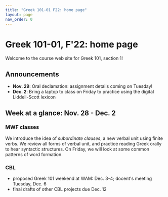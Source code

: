 ```yaml
---
title: "Greek 101-01 F22: home page"
layout: page
nav_order: 0
---
```




# Greek 101-01, F'22: home page

Welcome to the course web site for Greek 101, section 1! 


## Announcements


- **Nov. 29**: Oral declamation: assignment details coming on Tuesday!
- **Dec. 2**: Bring a laptop to class on Friday to practice using the digital Liddell-Scott lexicon




## Week at a glance: Nov. 28 - Dec. 2

### MWF classes

We introduce the idea of *subordinate clauses*, a new verbal unit using finite verbs.  We review all forms of verbal unit, and practice reading Greek orally to hear syntactic structures.  On Friday, we will look at some common patterns of word formation.


### CBL

- proposed Greek 101 weekend at WAM: Dec. 3-4; docent's meeting Tuesday, Dec. 6
- final drafts of other CBL projects due Dec. 12

